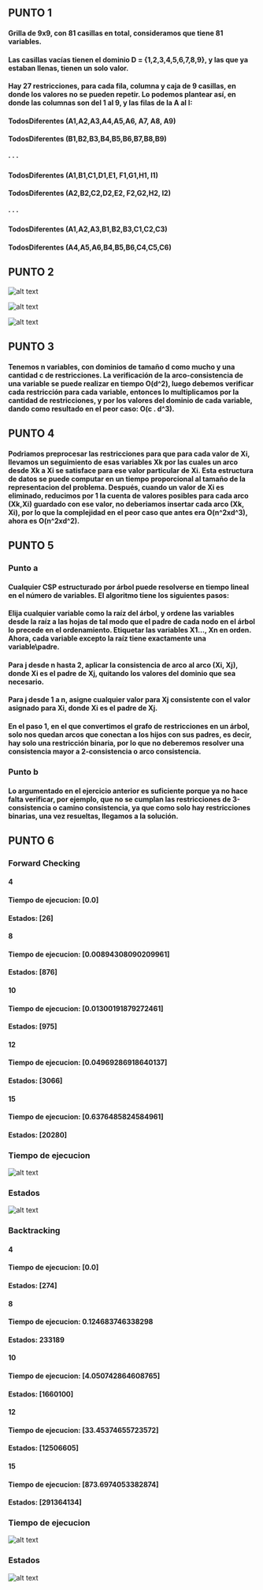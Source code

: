 <h2> PUNTO 1 </h2>
<h4> 
Grilla de 9x9, con 81 casillas en total, consideramos que tiene 81 variables.
</h4>
<h4> 
Las casillas vacías tienen el dominio D = {1,2,3,4,5,6,7,8,9}, y las que ya estaban llenas, tienen un solo valor.
</h4>
<h4> 
Hay 27 restricciones, para cada fila, columna y caja de 9 casillas, en donde los valores no se pueden repetir. Lo podemos plantear así, en donde las columnas son del 1 al 9, y las filas de la A al I:
</h4>
<h4> 
TodosDiferentes (A1,A2,A3,A4,A5,A6, A7, A8, A9)
  </h4>
<h4> 
TodosDiferentes (B1,B2,B3,B4,B5,B6,B7,B8,B9)
</h4>
<h4> 
· · ·
  </h4>
<h4> 
TodosDiferentes (A1,B1,C1,D1,E1, F1,G1,H1, I1)
  </h4>
<h4> 
TodosDiferentes (A2,B2,C2,D2,E2, F2,G2,H2, I2)
  </h4>
<h4> 
· · ·
  </h4>
<h4> 
TodosDiferentes (A1,A2,A3,B1,B2,B3,C1,C2,C3)
  </h4>
<h4> 
TodosDiferentes (A4,A5,A6,B4,B5,B6,C4,C5,C6)
  </h4>
<h2> PUNTO 2 </h2>

  ![alt text](https://github.com/sofiabarbeito/ia-uncuyo-2021/blob/main/tp6-csp/imagenes/PUNTO2A.PNG?raw=true)
  
  ![alt text](https://github.com/sofiabarbeito/ia-uncuyo-2021/blob/main/tp6-csp/imagenes/PUNTO2B.PNG?raw=true)
  
  ![alt text](https://github.com/sofiabarbeito/ia-uncuyo-2021/blob/main/tp6-csp/imagenes/PUNTO2C.PNG?raw=true)
  
<h2> PUNTO 3 </h2>
<h4> 
Tenemos n variables, con dominios de tamaño d como mucho y una cantidad c de restricciones. La verificación de la arco-consistencia de una variable se puede realizar en tiempo O(d^2), luego debemos verificar cada restricción para cada variable, entonces lo multiplicamos por la cantidad de restricciones, y por los valores del dominio de cada variable, dando como resultado en el peor caso: O(c . d^3).
</h4>

<h2> PUNTO 4 </h2>
<h4>
Podriamos preprocesar las restricciones para que para cada valor de Xi, llevamos un seguimiento de esas variables Xk por las cuales un arco desde Xk a Xi se satisface para ese valor particular de Xi. Esta estructura de datos se puede computar en un tiempo proporcional al tamaño de la representacion del problema. Después, cuando un valor de Xi es eliminado, reducimos por 1 la cuenta de valores posibles para cada arco (Xk,Xi) guardado con ese valor, no deberiamos insertar cada arco (Xk, Xi), por lo que la complejidad en el peor caso que antes era O(n^2xd^3), ahora es O(n^2xd^2).
</h4>

<h2> PUNTO 5 </h2>
<h3>Punto a </h3>
<h4>
Cualquier CSP estructurado por árbol puede resolverse en tiempo lineal en el número de variables. El algoritmo tiene los siguientes pasos:
</h4>
<h4> 
Elija cualquier variable como la raíz del árbol, y ordene las variables desde la raíz a las hojas de tal modo que el padre de cada nodo en el árbol lo precede en el ordenamiento. Etiquetar las variables X1…, Xn en orden. Ahora, cada variable excepto la raíz tiene exactamente una variable\padre.
</h4>
<h4> 

Para j desde n hasta 2, aplicar la consistencia de arco al arco (Xi, Xj), donde Xi es el padre de Xj, quitando los valores del dominio que sea necesario.
</h4>
<h4> 

Para j desde 1 a n, asigne cualquier valor para Xj consistente con el valor asignado para Xi, donde Xi es el padre de Xj.
</h4>
<h4> 
En el paso 1, en el que convertimos el grafo de restricciones en un árbol, solo nos quedan arcos que conectan a los hijos con sus padres, es decir, hay solo una restricción binaria, por lo que no deberemos resolver una consistencia mayor a 2-consistencia o arco consistencia.
</h4>
<h3>Punto b </h3>
<h4> 
Lo argumentado en el ejercicio anterior es suficiente porque ya no hace falta verificar, por ejemplo, que no se cumplan las restricciones de 3-consistencia o camino consistencia, ya que como solo hay restricciones binarias, una vez resueltas, llegamos a la solución. 
</h4>
 
<h2> PUNTO 6 </h2>
<h3>
Forward Checking
</h3>
<h4>
4
  </h4>
<h4>
Tiempo de ejecucion: [0.0]
  </h4>
<h4>
Estados: [26]
</h4>
<h4>
8
  </h4>
<h4>
Tiempo de ejecucion: [0.00894308090209961]
  </h4>
<h4>
Estados: [876]
</h4>
<h4>
10
  </h4>
<h4>
Tiempo de ejecucion: [0.01300191879272461]
  </h4>
<h4>
Estados: [975]
</h4>
<h4>
12
  </h4>
<h4>
Tiempo de ejecucion: [0.04969286918640137]
  </h4>
<h4>
Estados: [3066]
</h4>
<h4>
15
  </h4>
<h4>
Tiempo de ejecucion: [0.6376485824584961]
  </h4>
<h4>
Estados: [20280]
</h4>
<h3> Tiempo de ejecucion</h3>

![alt text](https://github.com/sofiabarbeito/ia-uncuyo-2021/blob/main/tp6-csp/imagenes/forwardcheckingtiempo1.PNG?raw=true)

<h3> Estados</h3>

![alt text](https://github.com/sofiabarbeito/ia-uncuyo-2021/blob/main/tp6-csp/imagenes/forwardcheckingestados1.PNG?raw=true)

<h3>
Backtracking
</h3>
<h4>
4
  </h4>
<h4>
Tiempo de ejecucion: [0.0]
  </h4>
<h4>
Estados: [274]
</h4>
<h4>
8
  </h4>
<h4>
Tiempo de ejecucion: 0.124683746338298
  </h4>
  <h4>
Estados: 233189
</h4>
<h4>
10
  </h4>
<h4>
Tiempo de ejecucion: [4.050742864608765]
  </h4>
<h4>
Estados: [1660100]
</h4>
<h4>
12
  </h4>
<h4>
Tiempo de ejecucion: [33.45374655723572]
  </h4>
<h4>
Estados: [12506605]
</h4>
<h4>
15
  </h4>
<h4>
Tiempo de ejecucion: [873.6974053382874]
  </h4>
<h4>
Estados: [291364134]
</h4>

<h3> Tiempo de ejecucion</h3>

![alt text](https://github.com/sofiabarbeito/ia-uncuyo-2021/blob/main/tp6-csp/imagenes/backtrackingtiempo1.PNG?raw=true)

<h3> Estados</h3>

![alt text](https://github.com/sofiabarbeito/ia-uncuyo-2021/blob/main/tp6-csp/imagenes/backtrackingestados1.PNG?raw=true)
